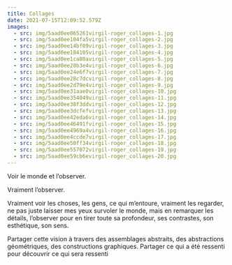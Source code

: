```yaml
---
title: Collages
date: 2021-07-15T12:09:52.579Z
images:
  - src: img/5aad0ee065261virgil-roger_collages-1.jpg
  - src: img/5aad0ee104fa5virgil-roger_collages-2.jpg
  - src: img/5aad0ee14bf09virgil-roger_collages-3.jpg
  - src: img/5aad0ee184105virgil-roger_collages-4.jpg
  - src: img/5aad0ee1ca80avirgil-roger_collages-5.jpg
  - src: img/5aad0ee20b3e4virgil-roger_collages-6.jpg
  - src: img/5aad0ee24e6f7virgil-roger_collages-7.jpg
  - src: img/5aad0ee28c7dcvirgil-roger_collages-8.jpg
  - src: img/5aad0ee2d79e4virgil-roger_collages-9.jpg
  - src: img/5aad0ee31aae0virgil-roger_collages-10.jpg
  - src: img/5aad0ee354049virgil-roger_collages-11.jpg
  - src: img/5aad0ee38f3ddvirgil-roger_collages-12.jpg
  - src: img/5aad0ee3dcfefvirgil-roger_collages-13.jpg
  - src: img/5aad0ee42eda6virgil-roger_collages-14.jpg
  - src: img/5aad0ee46491fvirgil-roger_collages-15.jpg
  - src: img/5aad0ee4969a4virgil-roger_collages-16.jpg
  - src: img/5aad0ee4ccde7virgil-roger_collages-17.jpg
  - src: img/5aad0ee50ff34virgil-roger_collages-18.jpg
  - src: img/5aad0ee557072virgil-roger_collages-19.jpg
  - src: img/5aad0ee59cb6evirgil-roger_collages-20.jpg
---
```

Voir le monde et l’observer.

Vraiment l’observer.

Vraiment voir les choses, les gens, ce qui m’entoure, vraiment les regarder, ne pas juste laisser mes yeux survoler le monde, mais en remarquer les détails, l’observer pour en tirer toute sa profondeur, ses contrastes, son esthétique, son sens.

Partager cette vision à travers des assemblages abstraits, des abstractions géométriques, des constructions graphiques. Partager ce qui a été ressenti pour découvrir ce qui sera ressenti